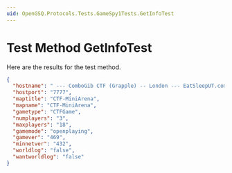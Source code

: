```yaml
---
uid: OpenGSQ.Protocols.Tests.GameSpy1Tests.GetInfoTest
---
```


# Test Method GetInfoTest

Here are the results for the test method.

```json
{
  "hostname": " --- ComboGib CTF (Grapple) -- London --- EatSleepUT.com",
  "hostport": "7777",
  "maptitle": "CTF-MiniArena",
  "mapname": "CTF-MiniArena",
  "gametype": "CTFGame",
  "numplayers": "3",
  "maxplayers": "18",
  "gamemode": "openplaying",
  "gamever": "469",
  "minnetver": "432",
  "worldlog": "false",
  "wantworldlog": "false"
}
```
